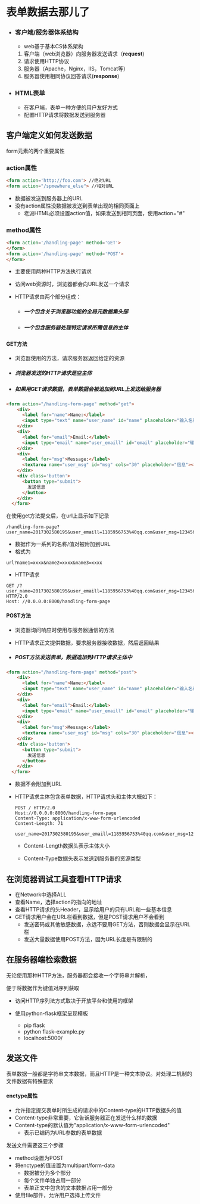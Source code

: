 # 表单数据去那儿了

+ ### 客户端/服务器体系结构

  + web基于基本CS体系架构

  1. 客户端（web浏览器）向服务器发送请求（**request**)
  2. 请求使用HTTP协议
  3. 服务器（Apache，Nginx，IIS，Tomcat等）
  4. 服务器使用相同协议回答请求(**response**)

+ ### HTML表单

  + 在客户端，表单一种方便的用户友好方式
  + 配置HTTP请求将数据发送到服务器

## 客户端定义如何发送数据

form元素的两个重要属性

### action属性

```html
<form action='http://foo.com'> //绝对URL
<form action="/spmewhere_else"> //相对URL
```

+ 数据被发送到服务器上的URL
+ 没有action属性没数据被发送到表单出现的相同页面上
  + 老派HTML必须设置action值，如果发送到相同页面，使用action="#"	

### method属性

```HTML
<form action='/handling-page' method='GET'>
</form>
<form action='/handling-page' method='POST'>
</form>
```

+ 主要使用两种HTTP方法执行请求

+ 访问web资源时，浏览器都会向URL发送一个请求

+ HTTP请求由两个部分组成：

  + ##### 一个包含关于浏览器功能的全局元数据集头部

  + ##### 一个包含服务器处理特定请求所需信息的主体

#### GET方法

+ 浏览器使用的方法，请求服务器返回给定的资源

+ ##### 浏览器发送的HTTP请求是空主体

+ ##### 如果用GET请求数据，表单数据会被追加到URL上发送给服务器

```html
<form action="/handling-form-page" method="get">
    <div>
      <label for="name">Name:</label>
      <input type="text" name="user_name" id="name" placeholder="输入名称">
    </div>
    <div>
      <label for="email">Email:</label>
      <input type="email" name="user_emaill" id="email" placeholder="输入邮箱">
    </div>
    <div>
      <label for="msg">Message:</label>
      <textarea name="user_msg" id="msg" cols="30" placeholder="信息"></textarea>
    </div>
    <div class='button'>
      <button type="submit">
        发送信息
      </button>
    </div>
  </form>
```

在使用get方法提交后，在url上显示如下记录

```http
/handling-form-page?user_name=2017302580195&user_emaill=1185956753%40qq.com&user_msg=123456
```

+ 数据作为一系列的名称/值对被附加到URL
+ 格式为

```http
url?name1=xxxx&name2=xxxx&name3=xxxx
```

+ HTTP请求

```http
GET /?user_name=2017302580195&user_emaill=1185956753%40qq.com&user_msg=123456 HTTP/2.0
Host: //0.0.0.0:8000/handling-form-page
```

#### POST方法

+ 浏览器询问响应时使用与服务器通信的方法

+ HTTP请求正文提供数据，要求服务器接收数据，然后返回结果

+ ##### POST方法发送表单，数据追加到HTTP请求主体中

```html
<form action="/handling-form-page" method="post">
    <div>
      <label for="name">Name:</label>
      <input type="text" name="user_name" id="name" placeholder="输入名称">
    </div>
    <div>
      <label for="email">Email:</label>
      <input type="email" name="user_emaill" id="email" placeholder="输入邮箱">
    </div>
    <div>
      <label for="msg">Message:</label>
      <textarea name="user_msg" id="msg" cols="30" placeholder="信息"></textarea>
    </div>
    <div class='button'>
      <button type="submit">
        发送信息
      </button>
    </div>
  </form>
```

+ 数据不会附加到URL

+ HTTP请求主体包含表单数据，HTTP请求头和主体大概如下：

  ```http
  POST / HTTP/2.0
  Host://0.0.0.0:8000/handling-form-page
  Content-Type: application/x-www-form-urlencoded
  Content-Length: 71
  
  user_name=2017302580195&user_emaill=1185956753%40qq.com&user_msg=123456
  ```

  + Content-Length数据头表示主体大小

  + Content-Type数据头表示发送到服务器的资源类型

    

## 在浏览器调试工具查看HTTP请求

+ 在Network中选择ALL
+ 查看Name，选择action的指向的地址
+ 查看HTTP请求的头Header，显示给用户的只有URL和一些基本信息
+ GET请求用户会在URL栏看到数据，但是POST请求用户不会看到
  + 发送密码或其他敏感数据，永远不要用GET方法，否则数据会显示在URL栏
  + 发送大量数据使用POST方法，因为URL长度是有限制的

## 在服务器端检索数据

无论使用那种HTTP方法，服务器都会接收一个字符串并解析，

便于将数据作为键值对序列获取

+ 访问HTTP序列法方式取决于开放平台和使用的框架

+ 使用python-flask框架呈现模板
  + pip flask
  + python flask-example.py
  + localhost:5000/



## 发送文件

表单数据一般都是字符串文本数据，而且HTTP是一种文本协议。对处理二机制的文件数据有特殊要求

#### enctype属性

+ 允许指定提交表单时所生成的请求中的Content-type的HTTP数据头的值
+ Content-type非常重要，它告诉服务器正在发送什么样的数据
+ Content-type的默认值为"application/x-www-form-urlencoded"
  + 表示已编码为URL参数的表单数据

发送文件需要这三个步骤

+ method设置为POST
+ 将enctype的值设置为multipart/form-data
  + 数据被分为多个部分
  + 每个文件单独占用一部分
  + 表单正文中包含的文本数据占用一部分
+ 使用file部件，允许用户选择上传文件

